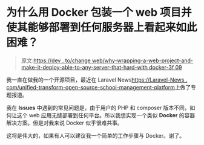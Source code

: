 # 为什么用 Docker 包装一个 web 项目并使其能够部署到任何服务器上看起来如此困难？

> 原文:[https://dev . to/change web/why-wrapping-a-web-project-and-make-it-deploy-able-to-any-server-that-hard-with docker-3f 09](https://dev.to/changeweb/why-wrapping-a-web-project-and-making-it-deploy-able-to-any-server-seems-so-hard-with-docker-3f09)

我一直在做我的一个开源项目，最近在 Laravel News[https://Laravel-News . com/unified-transform-open-source-school-management-platform](https://laravel-news.com/unified-transform-open-source-school-management-platform)上做了专题报道。

我在 **Issues** 中遇到的常见问题是，由于用户的 PHP 和 composer 版本不同，如何让这个 web 应用无缝部署到任何平台。所以我想实现一个类似 **Docker** 的容器解决方案。但是对我来说 Docker 似乎很难共事。

这将是伟大的，如果有人可以建议我一个简单的工作步骤与 Docker。谢了。